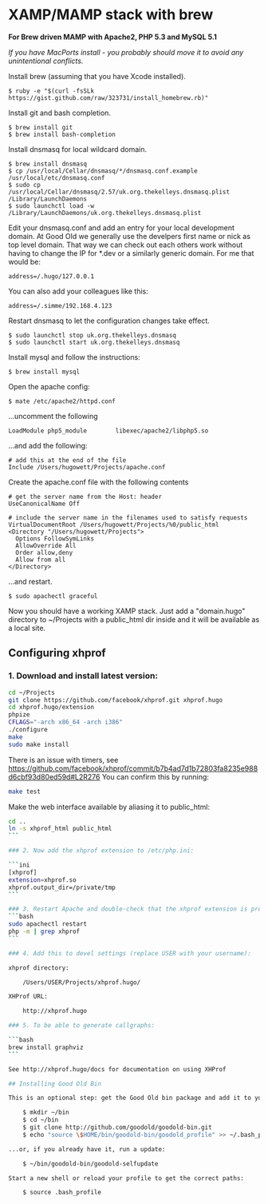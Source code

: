 # XAMP/MAMP stack with brew

**For Brew driven MAMP with Apache2, PHP 5.3 and MySQL 5.1**

_If you have MacPorts install - you probably should move it to avoid any unintentional conflicts._

Install brew (assuming that you have Xcode installed).

    $ ruby -e "$(curl -fsSLk https://gist.github.com/raw/323731/install_homebrew.rb)"

Install git and bash completion.

    $ brew install git
    $ brew install bash-completion

Install dnsmasq for local wildcard domain.

    $ brew install dnsmasq
    $ cp /usr/local/Cellar/dnsmasq/*/dnsmasq.conf.example /usr/local/etc/dnsmasq.conf
    $ sudo cp /usr/local/Cellar/dnsmasq/2.57/uk.org.thekelleys.dnsmasq.plist /Library/LaunchDaemons
    $ sudo launchctl load -w /Library/LaunchDaemons/uk.org.thekelleys.dnsmasq.plist

Edit your dnsmasq.conf and add an entry for your local development domain. At Good Old we generally use the develpers first name or nick as top level domain. That way we can check out each others work without having to change the IP for *.dev or a similarly generic domain. For me that would be:

    address=/.hugo/127.0.0.1

You can also add your colleagues like this:

    address=/.simme/192.168.4.123

Restart dnsmasq to let the configuration changes take effect.

    $ sudo launchctl stop uk.org.thekelleys.dnsmasq
    $ sudo launchctl start uk.org.thekelleys.dnsmasq

Install mysql and follow the instructions:

    $ brew install mysql

Open the apache config:

    $ mate /etc/apache2/httpd.conf

...uncomment the following

    LoadModule php5_module        libexec/apache2/libphp5.so

...and add the following:

    # add this at the end of the file
    Include /Users/hugowett/Projects/apache.conf

Create the apache.conf file with the following contents

    # get the server name from the Host: header
    UseCanonicalName Off

    # include the server name in the filenames used to satisfy requests
    VirtualDocumentRoot /Users/hugowett/Projects/%0/public_html
    <Directory "/Users/hugowett/Projects">
      Options FollowSymLinks
      AllowOverride All
      Order allow,deny
      Allow from all
    </Directory>

...and restart.

    $ sudo apachectl graceful

Now you should have a working XAMP stack. Just add a "domain.hugo" directory to ~/Projects with a public_html dir inside and it will be available as a local site.

## Configuring xhprof

### 1. Download and install latest version:

```bash
cd ~/Projects
git clone https://github.com/facebook/xhprof.git xhprof.hugo
cd xhprof.hugo/extension
phpize
CFLAGS="-arch x86_64 -arch i386"
./configure
make
sudo make install
```

There is an issue with timers, see https://github.com/facebook/xhprof/commit/b7b4ad7d1b72803fa8235e988d6cbf93d80ed59d#L2R276
You can confirm this by running:

```bash
make test
```

Make the web interface available by aliasing it to public_html:

````bash
cd ..
ln -s xhprof_html public_html
```

### 2. Now add the xhprof extension to /etc/php.ini:

```ini
[xhprof]
extension=xhprof.so
xhprof.output_dir=/private/tmp
```

### 3. Restart Apache and double-check that the xhprof extension is properly loading -
```bash
sudo apachectl restart
php -m | grep xhprof
```

### 4. Add this to devel settings (replace USER with your username):

xhprof directory:

    /Users/USER/Projects/xhprof.hugo/

XHProf URL:

    http://xhprof.hugo

### 5. To be able to generate callgraphs:

```bash
brew install graphviz
```

See http://xhprof.hugo/docs for documentation on using XHProf

## Installing Good Old Bin

This is an optional step: get the Good Old bin package and add it to your profile:

    $ mkdir ~/bin
    $ cd ~/bin
    $ git clone http://github.com/goodold/goodold-bin.git
    $ echo "source \$HOME/bin/goodold-bin/goodold_profile" >> ~/.bash_profile

...or, if you already have it, run a update:

    $ ~/bin/goodold-bin/goodold-selfupdate

Start a new shell or reload your profile to get the correct paths:

    $ source .bash_profile
